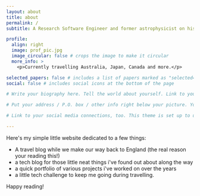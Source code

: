 ```yaml
---
layout: about
title: about
permalink: /
subtitle: A Research Software Engineer and former astrophysicist on his travels.

profile:
  align: right
  image: prof_pic.jpg
  image_circular: false # crops the image to make it circular
  more_info: >
    <p>Currently travelling Australia, Japan, Canada and more.</p>

selected_papers: false # includes a list of papers marked as "selected={true}"
social: false # includes social icons at the bottom of the page

# Write your biography here. Tell the world about yourself. Link to your favorite [subreddit](http://reddit.com). You can put a picture in, too. The code is already in, just name your picture `prof_pic.jpg` and put it in the `img/` folder.

# Put your address / P.O. box / other info right below your picture. You can also disable any of these elements by editing `profile` property of the YAML header of your `_pages/about.md`. Edit `_bibliography/papers.bib` and Jekyll will render your [publications page](/al-folio/publications/) automatically.

# Link to your social media connections, too. This theme is set up to use [Font Awesome icons](https://fontawesome.com/) and [Academicons](https://jpswalsh.github.io/academicons/), like the ones below. Add your Facebook, Twitter, LinkedIn, Google Scholar, or just disable all of them.

---
```

Here's my simple little website dedicated to a few things:
* A travel blog while we make our way back to England (the real reason your reading this!)
* a tech blog for those little neat things i've found out about along the way
* a quick portfolio of various projects i've worked on over the years
* a little tech challenge to keep me going during travelling.

Happy reading!